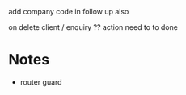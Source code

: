 add company code in follow up also


on delete client / enquiry ?? action need to to done

# Notes
- router guard
